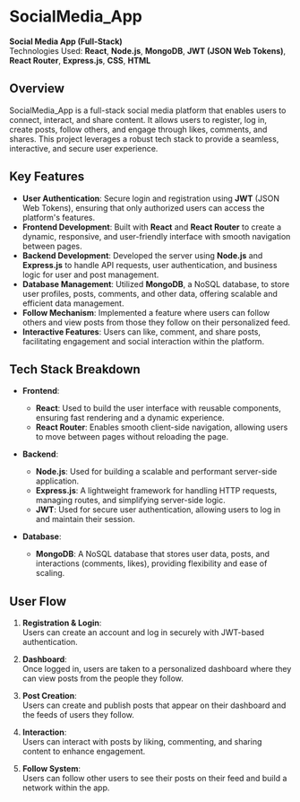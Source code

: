 # SocialMedia_App

**Social Media App (Full-Stack)**  
Technologies Used: **React**, **Node.js**, **MongoDB**, **JWT (JSON Web Tokens)**, **React Router**, **Express.js**, **CSS**, **HTML**

## Overview

SocialMedia_App is a full-stack social media platform that enables users to connect, interact, and share content. It allows users to register, log in, create posts, follow others, and engage through likes, comments, and shares. This project leverages a robust tech stack to provide a seamless, interactive, and secure user experience.

## Key Features

- **User Authentication**: Secure login and registration using **JWT** (JSON Web Tokens), ensuring that only authorized users can access the platform's features.
- **Frontend Development**: Built with **React** and **React Router** to create a dynamic, responsive, and user-friendly interface with smooth navigation between pages.
- **Backend Development**: Developed the server using **Node.js** and **Express.js** to handle API requests, user authentication, and business logic for user and post management.
- **Database Management**: Utilized **MongoDB**, a NoSQL database, to store user profiles, posts, comments, and other data, offering scalable and efficient data management.
- **Follow Mechanism**: Implemented a feature where users can follow others and view posts from those they follow on their personalized feed.
- **Interactive Features**: Users can like, comment, and share posts, facilitating engagement and social interaction within the platform.

## Tech Stack Breakdown

- **Frontend**:  
  - **React**: Used to build the user interface with reusable components, ensuring fast rendering and a dynamic experience.
  - **React Router**: Enables smooth client-side navigation, allowing users to move between pages without reloading the page.

- **Backend**:  
  - **Node.js**: Used for building a scalable and performant server-side application.
  - **Express.js**: A lightweight framework for handling HTTP requests, managing routes, and simplifying server-side logic.
  - **JWT**: Used for secure user authentication, allowing users to log in and maintain their session.

- **Database**:  
  - **MongoDB**: A NoSQL database that stores user data, posts, and interactions (comments, likes), providing flexibility and ease of scaling.

## User Flow

1. **Registration & Login**:  
   Users can create an account and log in securely with JWT-based authentication.
   
2. **Dashboard**:  
   Once logged in, users are taken to a personalized dashboard where they can view posts from the people they follow.
   
3. **Post Creation**:  
   Users can create and publish posts that appear on their dashboard and the feeds of users they follow.
   
4. **Interaction**:  
   Users can interact with posts by liking, commenting, and sharing content to enhance engagement.
   
5. **Follow System**:  
   Users can follow other users to see their posts on their feed and build a network within the app.


